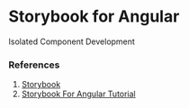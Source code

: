 # Storybook for Angular
Isolated Component Development




### References 

1. [Storybook](https://storybook.js.org/)
1. [Storybook For Angular Tutorial](https://www.learnstorybook.com/intro-to-storybook/angular/en/get-started/)